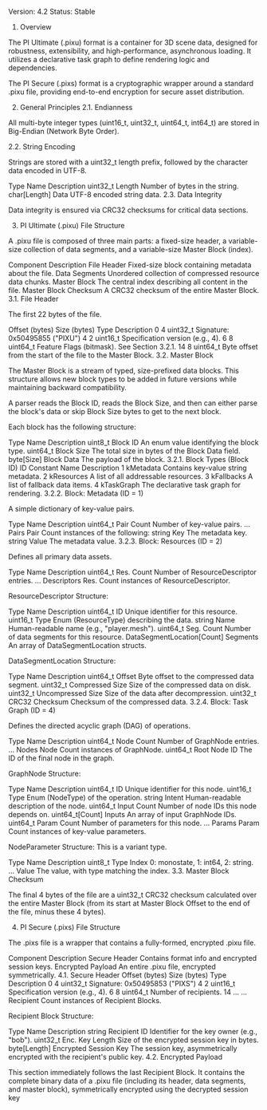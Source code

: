 
Version: 4.2
Status: Stable

1. Overview

The PI Ultimate (.pixu) format is a container for 3D scene data, designed for robustness, extensibility, and high-performance, asynchronous loading. It utilizes a declarative task graph to define rendering logic and dependencies.

The PI Secure (.pixs) format is a cryptographic wrapper around a standard .pixu file, providing end-to-end encryption for secure asset distribution.

2. General Principles
2.1. Endianness

All multi-byte integer types (uint16_t, uint32_t, uint64_t, int64_t) are stored in Big-Endian (Network Byte Order).

2.2. String Encoding

Strings are stored with a uint32_t length prefix, followed by the character data encoded in UTF-8.

Type	Name	Description
uint32_t	Length	Number of bytes in the string.
char[Length]	Data	UTF-8 encoded string data.
2.3. Data Integrity

Data integrity is ensured via CRC32 checksums for critical data sections.

3. PI Ultimate (.pixu) File Structure

A .pixu file is composed of three main parts: a fixed-size header, a variable-size collection of data segments, and a variable-size Master Block (index).

Component	Description
File Header	Fixed-size block containing metadata about the file.
Data Segments	Unordered collection of compressed resource data chunks.
Master Block	The central index describing all content in the file.
Master Block Checksum	A CRC32 checksum of the entire Master Block.
3.1. File Header

The first 22 bytes of the file.

Offset (bytes)	Size (bytes)	Type	Description
0	4	uint32_t	Signature: 0x50495855 ("PIXU")
4	2	uint16_t	Specification version (e.g., 4).
6	8	uint64_t	Feature Flags (bitmask). See Section 3.2.1.
14	8	uint64_t	Byte offset from the start of the file to the Master Block.
3.2. Master Block

The Master Block is a stream of typed, size-prefixed data blocks. This structure allows new block types to be added in future versions while maintaining backward compatibility.

A parser reads the Block ID, reads the Block Size, and then can either parse the block's data or skip Block Size bytes to get to the next block.

Each block has the following structure:

Type	Name	Description
uint8_t	Block ID	An enum value identifying the block type.
uint64_t	Block Size	The total size in bytes of the Block Data field.
byte[Size]	Block Data	The payload of the block.
3.2.1. Block Types (Block ID)
ID	Constant Name	Description
1	kMetadata	Contains key-value string metadata.
2	kResources	A list of all addressable resources.
3	kFallbacks	A list of fallback data items.
4	kTaskGraph	The declarative task graph for rendering.
3.2.2. Block: Metadata (ID = 1)

A simple dictionary of key-value pairs.

Type	Name	Description
uint64_t	Pair Count	Number of key-value pairs.
...	Pairs	Pair Count instances of the following:
string	Key	The metadata key.
string	Value	The metadata value.
3.2.3. Block: Resources (ID = 2)

Defines all primary data assets.

Type	Name	Description
uint64_t	Res. Count	Number of ResourceDescriptor entries.
...	Descriptors	Res. Count instances of ResourceDescriptor.

ResourceDescriptor Structure:

Type	Name	Description
uint64_t	ID	Unique identifier for this resource.
uint16_t	Type	Enum (ResourceType) describing the data.
string	Name	Human-readable name (e.g., "player.mesh").
uint64_t	Seg. Count	Number of data segments for this resource.
DataSegmentLocation[Count]	Segments	An array of DataSegmentLocation structs.

DataSegmentLocation Structure:

Type	Name	Description
uint64_t	Offset	Byte offset to the compressed data segment.
uint32_t	Compressed Size	Size of the compressed data on disk.
uint32_t	Uncompressed Size	Size of the data after decompression.
uint32_t	CRC32 Checksum	Checksum of the compressed data.
3.2.4. Block: Task Graph (ID = 4)

Defines the directed acyclic graph (DAG) of operations.

Type	Name	Description
uint64_t	Node Count	Number of GraphNode entries.
...	Nodes	Node Count instances of GraphNode.
uint64_t	Root Node ID	The ID of the final node in the graph.

GraphNode Structure:

Type	Name	Description
uint64_t	ID	Unique identifier for this node.
uint16_t	Type	Enum (NodeType) of the operation.
string	Intent	Human-readable description of the node.
uint64_t	Input Count	Number of node IDs this node depends on.
uint64_t[Count]	Inputs	An array of input GraphNode IDs.
uint64_t	Param Count	Number of parameters for this node.
...	Params	Param Count instances of key-value parameters.

NodeParameter Structure: This is a variant type.

Type	Name	Description
uint8_t	Type Index	0: monostate, 1: int64, 2: string.
...	Value	The value, with type matching the index.
3.3. Master Block Checksum

The final 4 bytes of the file are a uint32_t CRC32 checksum calculated over the entire Master Block (from its start at Master Block Offset to the end of the file, minus these 4 bytes).

4. PI Secure (.pixs) File Structure

The .pixs file is a wrapper that contains a fully-formed, encrypted .pixu file.

Component	Description
Secure Header	Contains format info and encrypted session keys.
Encrypted Payload	An entire .pixu file, encrypted symmetrically.
4.1. Secure Header
Offset (bytes)	Size (bytes)	Type	Description
0	4	uint32_t	Signature: 0x50495853 ("PIXS")
4	2	uint16_t	Specification version (e.g., 4).
6	8	uint64_t	Number of recipients.
14	...	...	Recipient Count instances of Recipient Blocks.

Recipient Block Structure:

Type	Name	Description
string	Recipient ID	Identifier for the key owner (e.g., "bob").
uint32_t	Enc. Key Length	Size of the encrypted session key in bytes.
byte[Length]	Encrypted Session Key	The session key, asymmetrically encrypted with the recipient's public key.
4.2. Encrypted Payload

This section immediately follows the last Recipient Block. It contains the complete binary data of a .pixu file (including its header, data segments, and master block), symmetrically encrypted using the decrypted session key
